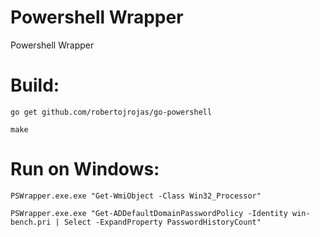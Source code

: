 # Powershell Wrapper
Powershell Wrapper

# Build:

`go get github.com/robertojrojas/go-powershell`

`make`

# Run on Windows:

`PSWrapper.exe.exe "Get-WmiObject -Class Win32_Processor"`

`PSWrapper.exe.exe "Get-ADDefaultDomainPasswordPolicy -Identity win-bench.pri | Select -ExpandProperty PasswordHistoryCount"`
